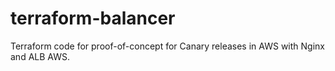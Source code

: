 # terraform-balancer
Terraform code for proof-of-concept for Canary releases in AWS with Nginx and ALB AWS.
